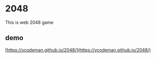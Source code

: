 # 2048
This is  web 2048 game

## demo
[https://ycodeman.github.io/2048/](https://ycodeman.github.io/2048/)

